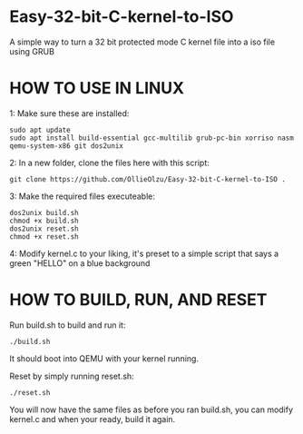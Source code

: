 # Easy-32-bit-C-kernel-to-ISO

A simple way to turn a 32 bit protected mode C kernel file into a iso file using GRUB

# HOW TO USE IN LINUX

1: Make sure these are installed:

    sudo apt update
    sudo apt install build-essential gcc-multilib grub-pc-bin xorriso nasm qemu-system-x86 git dos2unix

2: In a new folder, clone the files here with this script:

    git clone https://github.com/OllieOlzu/Easy-32-bit-C-kernel-to-ISO .

3: Make the required files executeable:

    dos2unix build.sh 
    chmod +x build.sh 
    dos2unix reset.sh 
    chmod +x reset.sh

4: Modify kernel.c to your liking, it's preset to a simple script that says a green "HELLO" on a blue background

# HOW TO BUILD, RUN, AND RESET

Run build.sh to build and run it:

    ./build.sh

It should boot into QEMU with your kernel running. 

Reset by simply running reset.sh:

    ./reset.sh

You will now have the same files as before you ran build.sh, you can modify kernel.c and when your ready, build it again.

